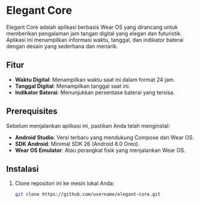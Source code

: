 # Elegant Core

Elegant Core adalah aplikasi berbasis Wear OS yang dirancang untuk memberikan pengalaman jam tangan digital yang elegan dan futuristik. Aplikasi ini menampilkan informasi waktu, tanggal, dan indikator baterai dengan desain yang sederhana dan menarik.

## Fitur

- **Waktu Digital**: Menampilkan waktu saat ini dalam format 24 jam.
- **Tanggal Digital**: Menampilkan tanggal saat ini.
- **Indikator Baterai**: Menunjukkan persentase baterai yang tersisa.

## Prerequisites

Sebelum menjalankan aplikasi ini, pastikan Anda telah menginstal:

- **Android Studio**: Versi terbaru yang mendukung Compose dan Wear OS.
- **SDK Android**: Minimal SDK 26 (Android 8.0 Oreo).
- **Wear OS Emulator**: Atau perangkat fisik yang menjalankan Wear OS.

## Instalasi

1. Clone repositori ini ke mesin lokal Anda:

   ```bash
   git clone https://github.com/username/elegant-core.git
